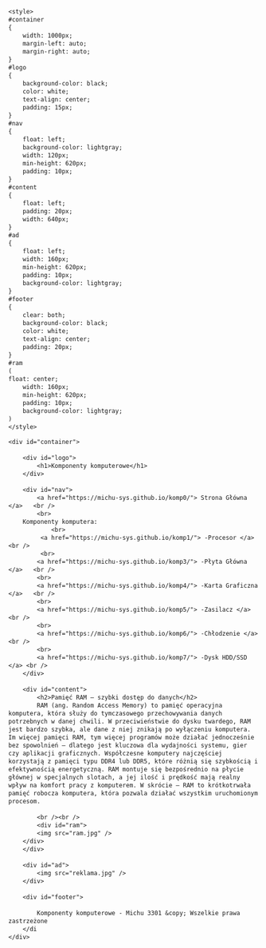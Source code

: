 <html lang="pl">
<head>
	<meta charset="utf-8" />
	<title>Komponenty komputerowe </title>
	<meta name="description" content="Serwis prezentuje komponenty komputerowe. Sprawdź, czy znasz je wszystkie" />
	<meta name="keywords" content="komputery, procesory, karty greficzne, GPU, CPU , płyta główna, ziemniak" />
	<meta http-equiv="X-UA-Compatible" content="IE=edge,chrome=1" />
	
	<style>
	#container
	{
		width: 1000px;
		margin-left: auto;
		margin-right: auto;
	}
	#logo
	{
		background-color: black;
		color: white;
		text-align: center;
		padding: 15px;
	}
	#nav
	{
		float: left;
		background-color: lightgray;
		width: 120px;
		min-height: 620px;
		padding: 10px;
	}
	#content
	{
		float: left;
		padding: 20px;
		width: 640px;
	}
	#ad
	{
		float: left;
		width: 160px;
		min-height: 620px;
		padding: 10px;
		background-color: lightgray;
	}
	#footer
	{
		clear: both;
		background-color: black;
		color: white;
		text-align: center;
		padding: 20px;
	}	
	#ram
	(
	float: center;
		width: 160px;
		min-height: 620px;
		padding: 10px;
		background-color: lightgray;
	)
	</style>

</head>

<body>

	<div id="container">
	
		<div id="logo">
			<h1>Komponenty komputerowe</h1>
		</div>
	
		<div id="nav">
		    <a href="https://michu-sys.github.io/komp0/"> Strona Główna </a>   <br />
			<br>
		Komponenty komputera: 
				<br>
			 <a href="https://michu-sys.github.io/komp1/"> -Procesor </a> <br />
			 <br>
			<a href="https://michu-sys.github.io/komp3/"> -Płyta Główna </a>   <br />
			<br>
			<a href="https://michu-sys.github.io/komp4/"> -Karta Graficzna </a>   <br />
			<br>
			<a href="https://michu-sys.github.io/komp5/"> -Zasilacz </a>   <br />
			<br>
			<a href="https://michu-sys.github.io/komp6/"> -Chłodzenie </a>   <br />
			<br>
			<a href="https://michu-sys.github.io/komp7/"> -Dysk HDD/SSD </a> <br />
		</div>
		
		<div id="content">
			<h2>Pamięć RAM – szybki dostęp do danych</h2>
			RAM (ang. Random Access Memory) to pamięć operacyjna komputera, która służy do tymczasowego przechowywania danych potrzebnych w danej chwili. W przeciwieństwie do dysku twardego, RAM jest bardzo szybka, ale dane z niej znikają po wyłączeniu komputera. Im więcej pamięci RAM, tym więcej programów może działać jednocześnie bez spowolnień – dlatego jest kluczowa dla wydajności systemu, gier czy aplikacji graficznych. Współczesne komputery najczęściej korzystają z pamięci typu DDR4 lub DDR5, które różnią się szybkością i efektywnością energetyczną. RAM montuje się bezpośrednio na płycie głównej w specjalnych slotach, a jej ilość i prędkość mają realny wpływ na komfort pracy z komputerem. W skrócie – RAM to krótkotrwała pamięć robocza komputera, która pozwala działać wszystkim uruchomionym procesom.
			 
			<br /><br />			
			<div id="ram">
			<img src="ram.jpg" />
		</div>
		</div>
		
		<div id="ad">
			<img src="reklama.jpg" />
		</div>
		
		<div id="footer">
	
			Komponenty komputerowe - Michu 3301 &copy; Wszelkie prawa zastrzeżone
		</di
	</div>

</body>
</html>
